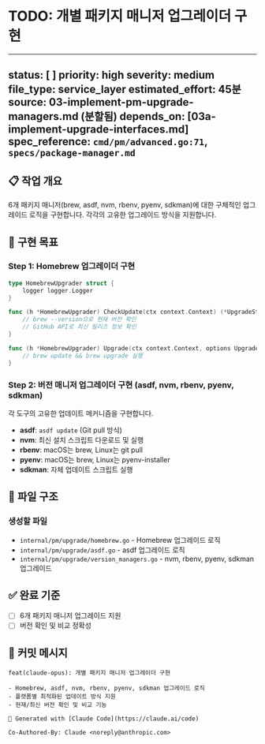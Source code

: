 # TODO: 개별 패키지 매니저 업그레이더 구현

---
status: [ ]
priority: high
severity: medium
file_type: service_layer
estimated_effort: 45분
source: 03-implement-pm-upgrade-managers.md (분할됨)
depends_on: [03a-implement-upgrade-interfaces.md]
spec_reference: `cmd/pm/advanced.go:71`, `specs/package-manager.md`
---

## 📋 작업 개요

6개 패키지 매니저(brew, asdf, nvm, rbenv, pyenv, sdkman)에 대한 구체적인 업그레이드 로직을 구현합니다. 각각의 고유한 업그레이드 방식을 지원합니다.

## 🎯 구현 목표

### Step 1: Homebrew 업그레이더 구현
```go
type HomebrewUpgrader struct {
    logger logger.Logger
}

func (h *HomebrewUpgrader) CheckUpdate(ctx context.Context) (*UpgradeStatus, error) {
    // brew --version으로 현재 버전 확인
    // GitHub API로 최신 릴리즈 정보 확인
}

func (h *HomebrewUpgrader) Upgrade(ctx context.Context, options UpgradeOptions) error {
    // brew update && brew upgrade 실행
}
```

### Step 2: 버전 매니저 업그레이더 구현 (asdf, nvm, rbenv, pyenv, sdkman)
각 도구의 고유한 업데이트 메커니즘을 구현합니다.

- **asdf**: `asdf update` (Git pull 방식)
- **nvm**: 최신 설치 스크립트 다운로드 및 실행
- **rbenv**: macOS는 brew, Linux는 git pull
- **pyenv**: macOS는 brew, Linux는 pyenv-installer
- **sdkman**: 자체 업데이트 스크립트 실행

## 📁 파일 구조

### 생성할 파일
- `internal/pm/upgrade/homebrew.go` - Homebrew 업그레이드 로직
- `internal/pm/upgrade/asdf.go` - asdf 업그레이드 로직
- `internal/pm/upgrade/version_managers.go` - nvm, rbenv, pyenv, sdkman 업그레이드

## ✅ 완료 기준

- [ ] 6개 패키지 매니저 업그레이드 지원
- [ ] 버전 확인 및 비교 정확성

## 🚀 커밋 메시지

```
feat(claude-opus): 개별 패키지 매니저 업그레이더 구현

- Homebrew, asdf, nvm, rbenv, pyenv, sdkman 업그레이드 로직
- 플랫폼별 최적화된 업데이트 방식 지원
- 현재/최신 버전 확인 및 비교 기능

🤖 Generated with [Claude Code](https://claude.ai/code)

Co-Authored-By: Claude <noreply@anthropic.com>
```
